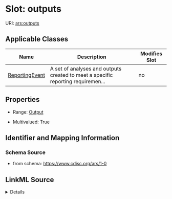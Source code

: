 # Slot: outputs

URI: [ars:outputs](https://www.cdisc.org/ars/1-0/outputs)



<!-- no inheritance hierarchy -->




## Applicable Classes

| Name | Description | Modifies Slot |
| --- | --- | --- |
[ReportingEvent](ReportingEvent.md) | A set of analyses and outputs created to meet a specific reporting requiremen... |  no  |







## Properties

* Range: [Output](Output.md)

* Multivalued: True





## Identifier and Mapping Information







### Schema Source


* from schema: https://www.cdisc.org/ars/1-0




## LinkML Source

<details>
```yaml
name: outputs
from_schema: https://www.cdisc.org/ars/1-0
rank: 1000
multivalued: true
alias: outputs
domain_of:
- ReportingEvent
range: Output
inlined: true
inlined_as_list: true

```
</details>